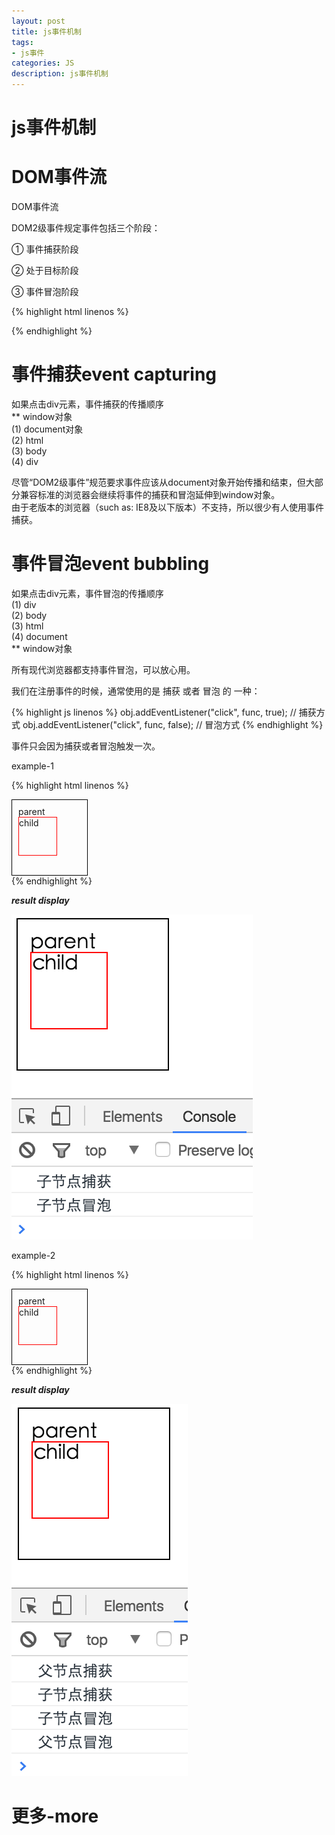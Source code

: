 ```yaml
---
layout: post
title: js事件机制
tags:
- js事件
categories: JS
description: js事件机制
---
```


# js事件机制

# DOM事件流
DOM事件流

DOM2级事件规定事件包括三个阶段：

① 事件捕获阶段

② 处于目标阶段

③ 事件冒泡阶段

{% highlight html linenos %}
<!DOCTYPE html>
<html lang="en">
<head>
	<meta charset="UTF-8">
	<title>test</title>
</head>
<body>
	<div id="myDiv"></div>		
</body>
</html>
{% endhighlight %}

# 事件捕获event capturing
如果点击div元素，事件捕获的传播顺序  
**  window对象  
(1) document对象  
(2) html  
(3) body  
(4) div  

尽管“DOM2级事件”规范要求事件应该从document对象开始传播和结束，但大部分兼容标准的浏览器会继续将事件的捕获和冒泡延伸到window对象。  
由于老版本的浏览器（such as: IE8及以下版本）不支持，所以很少有人使用事件捕获。

# 事件冒泡event bubbling
如果点击div元素，事件冒泡的传播顺序  
(1) div  
(2) body  
(3) html  
(4) document  
**  window对象  

所有现代浏览器都支持事件冒泡，可以放心用。

我们在注册事件的时候，通常使用的是 捕获 或者 冒泡 的 一种：

{% highlight js linenos %}
obj.addEventListener("click", func, true); // 捕获方式
obj.addEventListener("click", func, false); // 冒泡方式
{% endhighlight %}

事件只会因为捕获或者冒泡触发一次。

example-1

{% highlight html linenos %}
<!DOCTYPE html>
<html lang="en">
<head>
	<meta charset="UTF-8">
	<title>test</title>
<style type="text/css">
   #p { width: 300px; height: 300px; padding: 10px;  border: 1px solid black; }
   #c { width: 100px; height: 100px; border: 1px solid red; }
</style>
</head>
<body>
	<div id="p">
        parent
        <div id="c">
            child
        </div>
    </div>	
    <script>
    	window.onload = function(){
    		var p = document.getElementById("p"),
    			c = document.getElementById("c");
    		c.addEventListener("click",function(){
    			console.log('子节点捕获');
    		},true);
    		c.addEventListener("click",function(){
    			console.log('子节点冒泡');
    		},false);
    	}
    </script>
</body>
</html>
{% endhighlight %}

**_result display_**
<div class="rd">
<img src="/assets/images/2016/10-11-12/event-bubbling.png" alt="">
</div>

example-2

{% highlight html linenos %}
<!DOCTYPE html>
<html lang="en">
<head>
	<meta charset="UTF-8">
	<title>test</title>
<style type="text/css">
   #p { width: 100px; height: 100px; padding: 10px;  border: 1px solid black; }
   #c { width: 60px; height: 60px; border: 1px solid red; }
</style>
</head>
<body>
	<div id="p">
        parent
        <div id="c">
            child
        </div>
    </div>	
    <script>
    	window.onload = function(){
    		var p = document.getElementById("p"),
    			c = document.getElementById("c");
    		p.addEventListener("click",function(){
    			console.log('父节点捕获');
    		},true);
    		c.addEventListener("click",function(){
    			console.log('子节点捕获');
    		},true);
    		c.addEventListener("click",function(){
    			console.log('子节点冒泡');
    		},false);
    		p.addEventListener("click",function(){
    			console.log('父节点冒泡');
    		},false);
    	}
    </script>
</body>
</html>
{% endhighlight %}

**_result display_**
<div class="rd">
<img src="/assets/images/2016/10-11-12/event-capturing.png" alt="">
</div>


# 更多-more










































